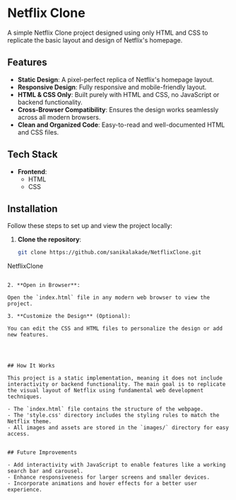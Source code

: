 # Netflix Clone

A simple Netflix Clone project designed using only HTML and CSS to replicate the basic layout and design of Netflix's homepage.

## Features

- **Static Design**: A pixel-perfect replica of Netflix's homepage layout.
- **Responsive Design**: Fully responsive and mobile-friendly layout.
- **HTML & CSS Only**: Built purely with HTML and CSS, no JavaScript or backend functionality.
- **Cross-Browser Compatibility**: Ensures the design works seamlessly across all modern browsers.
- **Clean and Organized Code**: Easy-to-read and well-documented HTML and CSS files.

## Tech Stack

- **Frontend**:
  - HTML
  - CSS

## Installation

Follow these steps to set up and view the project locally:

1. **Clone the repository**:

   ```bash
   git clone https://github.com/sanikalakade/NetflixClone.git
  NetflixClone
   ```

2. **Open in Browser**:

   Open the `index.html` file in any modern web browser to view the project.

3. **Customize the Design** (Optional):

   You can edit the CSS and HTML files to personalize the design or add new features.




## How It Works

This project is a static implementation, meaning it does not include interactivity or backend functionality. The main goal is to replicate the visual layout of Netflix using fundamental web development techniques.

- The `index.html` file contains the structure of the webpage.
- The 'style.css' directory includes the styling rules to match the Netflix theme.
- All images and assets are stored in the `images/` directory for easy access.


## Future Improvements

- Add interactivity with JavaScript to enable features like a working search bar and carousel.
- Enhance responsiveness for larger screens and smaller devices.
- Incorporate animations and hover effects for a better user experience.
